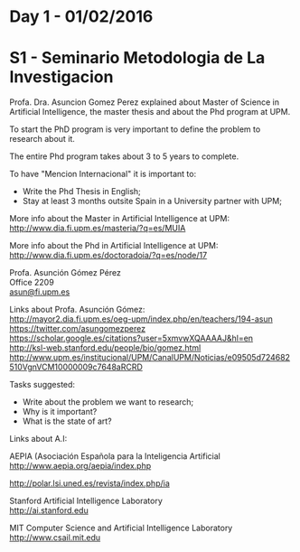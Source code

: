 # Day 1 - 01/02/2016

# S1 - Seminario Metodologia de La Investigacion

Profa. Dra. Asuncion Gomez Perez explained about Master of Science in Artificial Intelligence, the master thesis and about the Phd program at UPM.<BR>

To start the PhD program is very important to define the problem to research about it.<BR>

The entire Phd program takes about 3 to 5 years to complete.<BR>

To have "Mencion Internacional" it is important to:
* Write the Phd Thesis in English;
* Stay at least 3 months outsite Spain in a University partner with UPM;

More info about the Master in Artificial Intelligence at UPM:<BR>
http://www.dia.fi.upm.es/masteria/?q=es/MUIA<BR>

More info about the Phd in Artificial Intelligence at UPM:<BR>
http://www.dia.fi.upm.es/doctoradoia/?q=es/node/17<BR>

Profa. Asunción Gómez Pérez<BR>
Office 2209<BR>
asun@fi.upm.es <BR>

Links about Profa. Asunción Gómez:<BR>
http://mayor2.dia.fi.upm.es/oeg-upm/index.php/en/teachers/194-asun<BR>
https://twitter.com/asungomezperez<BR>
https://scholar.google.es/citations?user=5xmvwXQAAAAJ&hl=en<BR>
http://ksl-web.stanford.edu/people/bio/gomez.html<BR>
http://www.upm.es/institucional/UPM/CanalUPM/Noticias/e09505d724682510VgnVCM10000009c7648aRCRD<BR>

Tasks suggested:
* Write about the problem we want to research;
* Why is it important?
* What is the state of art?

Links about A.I:<BR>

AEPIA (Asociación Española para la Inteligencia Artificial
http://www.aepia.org/aepia/index.php<BR>

http://polar.lsi.uned.es/revista/index.php/ia<BR>

Stanford Artificial Intelligence Laboratory<BR>
http://ai.stanford.edu<BR>

MIT Computer Science and Artificial Intelligence Laboratory<BR>
http://www.csail.mit.edu<BR>



